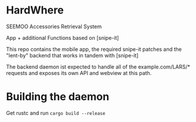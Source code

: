 # HardWhere

SEEMOO Accessories Retrieval System

App + additional Functions based on [snipe-it]

This repo contains the mobile app, the required snipe-it patches and the "lent-by" backend that works in tandem with [snipe-it]

The backend daemon ist expected to handle all of the example.com/LARS/* requests and exposes its own API and webview at this path.

# Building the daemon
Get rustc and run
`cargo build --release`

[#snipe-it]: https://github.com/snipe/snipe-it
